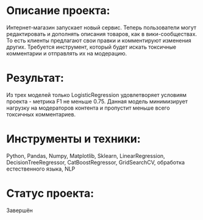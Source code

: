 # Описание проекта:

Интернет-магазин запускает новый сервис. Теперь пользователи могут редактировать и дополнять описания товаров, как в вики-сообществах. То есть клиенты предлагают свои правки и комментируют изменения других. Требуется инструмент, который будет искать токсичные комментарии и отправлять их на модерацию.

# Результат:

Из трех моделей только LogisticRegression удовлетворяет условиям проекта - метрика F1 не меньше 0.75. Данная модель минимизирует нагрузку на модераторов контента и пропустит меньше всего токсичных комментариев.

# Инструменты и техники:

Python, Pandas, Numpy, Matplotlib, Sklearn, LinearRegression, DecisionTreeRegressor, CatBoostRegressor, GridSearchCV, обработка естественного языка, NLP

# Статус проекта:

Завершён

